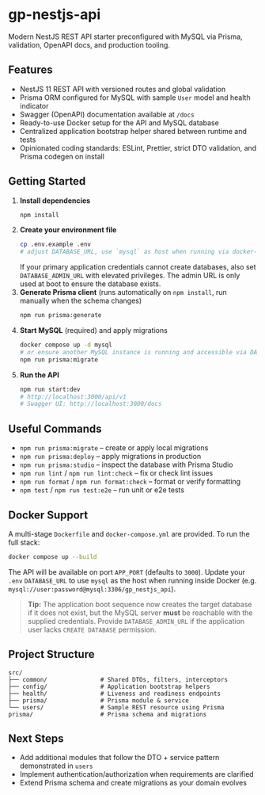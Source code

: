 # gp-nestjs-api

Modern NestJS REST API starter preconfigured with MySQL via Prisma, validation, OpenAPI docs, and production tooling.

## Features
- NestJS 11 REST API with versioned routes and global validation
- Prisma ORM configured for MySQL with sample `User` model and health indicator
- Swagger (OpenAPI) documentation available at `/docs`
- Ready-to-use Docker setup for the API and MySQL database
- Centralized application bootstrap helper shared between runtime and tests
- Opinionated coding standards: ESLint, Prettier, strict DTO validation, and Prisma codegen on install

## Getting Started
1. **Install dependencies**
   ```bash
   npm install
   ```
2. **Create your environment file**
   ```bash
   cp .env.example .env
   # adjust DATABASE_URL, use `mysql` as host when running via docker-compose
   ```
   If your primary application credentials cannot create databases, also set `DATABASE_ADMIN_URL` with elevated privileges. The admin URL is only used at boot to ensure the database exists.
3. **Generate Prisma client** (runs automatically on `npm install`, run manually when the schema changes)
   ```bash
   npm run prisma:generate
   ```
4. **Start MySQL** (required) and apply migrations
   ```bash
   docker compose up -d mysql
   # or ensure another MySQL instance is running and accessible via DATABASE_URL
   npm run prisma:migrate
   ```
5. **Run the API**
   ```bash
   npm run start:dev
   # http://localhost:3000/api/v1
   # Swagger UI: http://localhost:3000/docs
   ```

## Useful Commands
- `npm run prisma:migrate` – create or apply local migrations
- `npm run prisma:deploy` – apply migrations in production
- `npm run prisma:studio` – inspect the database with Prisma Studio
- `npm run lint` / `npm run lint:check` – fix or check lint issues
- `npm run format` / `npm run format:check` – format or verify formatting
- `npm test` / `npm run test:e2e` – run unit or e2e tests

## Docker Support
A multi-stage `Dockerfile` and `docker-compose.yml` are provided. To run the full stack:
```bash
docker compose up --build
```
The API will be available on port `APP_PORT` (defaults to `3000`). Update your `.env` `DATABASE_URL` to use `mysql` as the host when running inside Docker (e.g. `mysql://user:password@mysql:3306/gp_nestjs_api`).

> **Tip:** The application boot sequence now creates the target database if it does not exist, but the MySQL server **must** be reachable with the supplied credentials. Provide `DATABASE_ADMIN_URL` if the application user lacks `CREATE DATABASE` permission.

## Project Structure
```
src/
├── common/               # Shared DTOs, filters, interceptors
├── config/               # Application bootstrap helpers
├── health/               # Liveness and readiness endpoints
├── prisma/               # Prisma module & service
└── users/                # Sample REST resource using Prisma
prisma/                   # Prisma schema and migrations
```

## Next Steps
- Add additional modules that follow the DTO + service pattern demonstrated in `users`
- Implement authentication/authorization when requirements are clarified
- Extend Prisma schema and create migrations as your domain evolves
